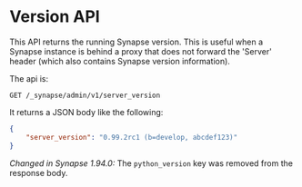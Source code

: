 # Version API

This API returns the running Synapse version.
This is useful when a Synapse instance
is behind a proxy that does not forward the 'Server' header (which also
contains Synapse version information).

The api is:

```
GET /_synapse/admin/v1/server_version
```

It returns a JSON body like the following:

```json
{
    "server_version": "0.99.2rc1 (b=develop, abcdef123)"
}
```

*Changed in Synapse 1.94.0:* The `python_version` key was removed from the
response body.
